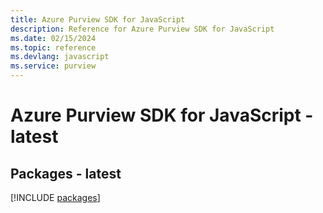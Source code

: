 ```yaml
---
title: Azure Purview SDK for JavaScript
description: Reference for Azure Purview SDK for JavaScript
ms.date: 02/15/2024
ms.topic: reference
ms.devlang: javascript
ms.service: purview
---
```

# Azure Purview SDK for JavaScript - latest
## Packages - latest
[!INCLUDE [packages](purview-index.md)]